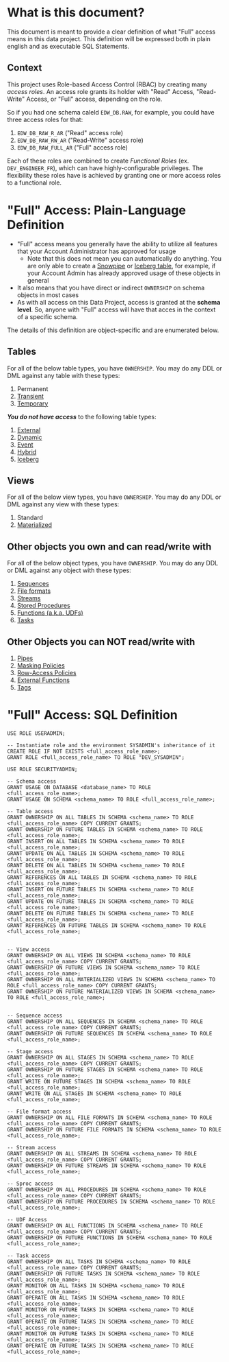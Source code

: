# What is this document? 

This document is meant to provide a clear definition of what "Full" access means in this data project. This definition will be expressed both in plain english and as executable SQL Statements.

## Context

This project uses Role-based Access Control (RBAC) by creating many *access roles*. An access role grants its holder with "Read" Access, "Read-Write" Access, or "Full" access, depending on the role. 

So if you had one schema caleld `EDW_DB.RAW`, for example, you could have three access roles for that:
1. `EDW_DB_RAW_R_AR` ("Read" access role)
1. `EDW_DB_RAW_RW_AR` ("Read-Write" access role)
1. `EDW_DB_RAW_FULL_AR` ("Full" access role)

Each of these roles are combined to create *Functional Roles* (ex. `DEV_ENGINEER_FR`), which can have highly-configurable privileges. The flexibility these roles have is achieved by granting one or more access roles to a functional role. 

# "Full" Access: Plain-Language Definition

- "Full" access means you generally have the ability to utilize all features that your Account Administrator has approved for usage
    - Note that this does not mean you can automatically do anything. You are only able to create a [Snowpipe](https://docs.snowflake.com/en/user-guide/data-load-snowpipe-intro) or [Iceberg table](https://docs.snowflake.com/en/user-guide/tables-iceberg), for example, if your Account Admin has already approved usage of these objects in general
- It also means that you have direct or indirect `OWNERSHIP` on schema objects in most cases
- As with all access on this Data Project, access is granted at the **schema level**. So, anyone with "Full" access will have that acces in the context of a specific schema.

The details of this definition are object-specific and are enumerated below.


## Tables

For all of the below table types, you have `OWNERSHIP`. You may do any DDL or DML against any table with these types:
1. Permanent
2. [Transient](https://docs.snowflake.com/en/user-guide/tables-temp-transient)
3. [Temporary](https://docs.snowflake.com/en/user-guide/tables-temp-transient)

***You do not have access*** to the following table types:
1. [External](https://docs.snowflake.com/en/user-guide/tables-external-intro)
2. [Dynamic](https://docs.snowflake.com/en/user-guide/dynamic-tables-intro)
3. [Event](https://docs.snowflake.com/en/developer-guide/logging-tracing/event-table-setting-up)
4. [Hybrid](https://docs.snowflake.com/en/user-guide/tables-hybrid)
5. [Iceberg](https://docs.snowflake.com/en/user-guide/tables-iceberg)


## Views

For all of the below view types, you have `OWNERSHIP`. You may do any DDL or DML against any view with these types:
1. Standard
2. [Materialized](https://docs.snowflake.com/en/user-guide/views-materialized)


## Other objects you own and can read/write with

For all of the below object types, you have `OWNERSHIP`. You may do any DDL or DML against any object with these types:
1. [Sequences](https://docs.snowflake.com/en/user-guide/querying-sequences)
2. [File formats](https://docs.snowflake.com/en/sql-reference/sql/create-file-format)
3. [Streams](https://docs.snowflake.com/en/user-guide/streams-intro)
4. [Stored Procedures](https://docs.snowflake.com/en/developer-guide/stored-procedure/stored-procedures-usage)
5. [Functions (a.k.a. UDFs)](https://docs.snowflake.com/en/developer-guide/udf/udf-overview)
6. [Tasks](https://docs.snowflake.com/en/user-guide/tasks-intro)


## Other Objects you can NOT read/write with
1. [Pipes](https://docs.snowflake.com/en/user-guide/data-load-snowpipe-intro)
2. [Masking Policies](https://docs.snowflake.com/user-guide/security-column-ddm-intro)
3. [Row-Access Policies](https://docs.snowflake.com/en/user-guide/security-row-intro)
4. [External Functions](https://docs.snowflake.com/en/sql-reference/external-functions-introduction)
5. [Tags](https://docs.snowflake.com/en/user-guide/object-tagging)



# "Full" Access: SQL Definition

```
USE ROLE USERADMIN;

-- Instantiate role and the environment SYSADMIN's inheritance of it
CREATE ROLE IF NOT EXISTS <full_access_role_name>;
GRANT ROLE <full_access_role_name> TO ROLE "DEV_SYSADMIN";

USE ROLE SECURITYADMIN;

-- Schema access
GRANT USAGE ON DATABASE <database_name> TO ROLE <full_access_role_name>;
GRANT USAGE ON SCHEMA <schema_name> TO ROLE <full_access_role_name>;

-- Table access
GRANT OWNERSHIP ON ALL TABLES IN SCHEMA <schema_name> TO ROLE <full_access_role_name> COPY CURRENT GRANTS;
GRANT OWNERSHIP ON FUTURE TABLES IN SCHEMA <schema_name> TO ROLE <full_access_role_name>;
GRANT INSERT ON ALL TABLES IN SCHEMA <schema_name> TO ROLE <full_access_role_name>;
GRANT UPDATE ON ALL TABLES IN SCHEMA <schema_name> TO ROLE <full_access_role_name>;
GRANT DELETE ON ALL TABLES IN SCHEMA <schema_name> TO ROLE <full_access_role_name>;
GRANT REFERENCES ON ALL TABLES IN SCHEMA <schema_name> TO ROLE <full_access_role_name>;
GRANT INSERT ON FUTURE TABLES IN SCHEMA <schema_name> TO ROLE <full_access_role_name>;
GRANT UPDATE ON FUTURE TABLES IN SCHEMA <schema_name> TO ROLE <full_access_role_name>;
GRANT DELETE ON FUTURE TABLES IN SCHEMA <schema_name> TO ROLE <full_access_role_name>;
GRANT REFERENCES ON FUTURE TABLES IN SCHEMA <schema_name> TO ROLE <full_access_role_name>;


-- View access
GRANT OWNERSHIP ON ALL VIEWS IN SCHEMA <schema_name> TO ROLE <full_access_role_name> COPY CURRENT GRANTS;
GRANT OWNERSHIP ON FUTURE VIEWS IN SCHEMA <schema_name> TO ROLE <full_access_role_name>;
GRANT OWNERSHIP ON ALL MATERIALIZED VIEWS IN SCHEMA <schema_name> TO ROLE <full_access_role_name> COPY CURRENT GRANTS;
GRANT OWNERSHIP ON FUTURE MATERIALIZED VIEWS IN SCHEMA <schema_name> TO ROLE <full_access_role_name>;


-- Sequence access
GRANT OWNERSHIP ON ALL SEQUENCES IN SCHEMA <schema_name> TO ROLE <full_access_role_name> COPY CURRENT GRANTS;
GRANT OWNERSHIP ON FUTURE SEQUENCES IN SCHEMA <schema_name> TO ROLE <full_access_role_name>;

-- Stage access
GRANT OWNERSHIP ON ALL STAGES IN SCHEMA <schema_name> TO ROLE <full_access_role_name> COPY CURRENT GRANTS;
GRANT OWNERSHIP ON FUTURE STAGES IN SCHEMA <schema_name> TO ROLE <full_access_role_name>;
GRANT WRITE ON FUTURE STAGES IN SCHEMA <schema_name> TO ROLE <full_access_role_name>;
GRANT WRITE ON ALL STAGES IN SCHEMA <schema_name> TO ROLE <full_access_role_name>;

-- File format access
GRANT OWNERSHIP ON ALL FILE FORMATS IN SCHEMA <schema_name> TO ROLE <full_access_role_name> COPY CURRENT GRANTS;
GRANT OWNERSHIP ON FUTURE FILE FORMATS IN SCHEMA <schema_name> TO ROLE <full_access_role_name>;

-- Stream access
GRANT OWNERSHIP ON ALL STREAMS IN SCHEMA <schema_name> TO ROLE <full_access_role_name> COPY CURRENT GRANTS;
GRANT OWNERSHIP ON FUTURE STREAMS IN SCHEMA <schema_name> TO ROLE <full_access_role_name>;

-- Sproc access
GRANT OWNERSHIP ON ALL PROCEDURES IN SCHEMA <schema_name> TO ROLE <full_access_role_name> COPY CURRENT GRANTS;
GRANT OWNERSHIP ON FUTURE PROCEDURES IN SCHEMA <schema_name> TO ROLE <full_access_role_name>;

-- UDF Access
GRANT OWNERSHIP ON ALL FUNCTIONS IN SCHEMA <schema_name> TO ROLE <full_access_role_name> COPY CURRENT GRANTS;
GRANT OWNERSHIP ON FUTURE FUNCTIONS IN SCHEMA <schema_name> TO ROLE <full_access_role_name>;

-- Task access
GRANT OWNERSHIP ON ALL TASKS IN SCHEMA <schema_name> TO ROLE <full_access_role_name> COPY CURRENT GRANTS;
GRANT OWNERSHIP ON FUTURE TASKS IN SCHEMA <schema_name> TO ROLE <full_access_role_name>;
GRANT MONITOR ON ALL TASKS IN SCHEMA <schema_name> TO ROLE <full_access_role_name>;
GRANT OPERATE ON ALL TASKS IN SCHEMA <schema_name> TO ROLE <full_access_role_name>;
GRANT MONITOR ON FUTURE TASKS IN SCHEMA <schema_name> TO ROLE <full_access_role_name>;
GRANT OPERATE ON FUTURE TASKS IN SCHEMA <schema_name> TO ROLE <full_access_role_name>;
GRANT MONITOR ON FUTURE TASKS IN SCHEMA <schema_name> TO ROLE <full_access_role_name>;
GRANT OPERATE ON FUTURE TASKS IN SCHEMA <schema_name> TO ROLE <full_access_role_name>;
```
